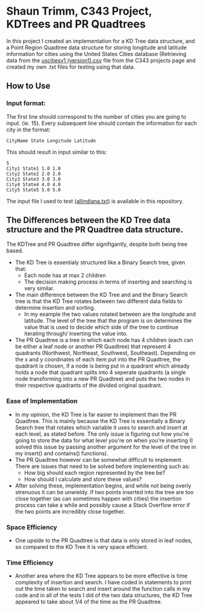 # Shaun Trimm, C343 Project, KDTrees and PR Quadtrees
In this project I created an implementation for a KD Tree data structure, and a Point Region Quadtree data structure for storing longitude and latitude information for cities using the United States Cities database (Retrieving data from the [uscitiesv1 (version1).csv](http://homes.sice.indiana.edu/yye/c343-2019/uscitiesv1.4.csv) file from the C343 projects page and created my own .txt files for testing using that data. 
## How to Use
### Input format: 
The first line should correspond to the number of cities you are going to input. (ie. 15). Every subsequent line should contain the information for each city in the format:

```
CityName State Longitude Latitude
```

This should result in input similar to this:
```
5
City1 State1 1.0 1.0
City2 State2 2.0 2.0
City3 State3 3.0 3.0
City4 State4 4.0 4.0
City5 State5 5.0 5.0

```

The input file I used to test [(allindiana.txt)](https://github.iu.edu/C343-Fall2019/C343strimm/blob/9bf6f91ecaff3a3f24a7da190bfee33fda695463/Project/allindiana.txt) is available in this repository.

## The Differences between the KD Tree data structure and the PR Quadtree data structure.
The KDTree and PR Quadtree differ signifigantly, despite both being tree based.
- The KD Tree is essentialy structured like a Binary Search tree, given that:
  - Each node has at max 2 children 
  - The decision making process in terms of inserting and searching is very similar.
- The main difference between the KD Tree and and the Binary Search tree is that the KD Tree rotates between two different data fields to determine insertion and sorting.
  - In my example the two values rotated between are the longitude and latitude. The level of the tree that the program is on determines the value that is used to decide which side of the tree to continue iterating through/ inserting the value into.
- The PR Quadtree is a tree in which each node has 4 children (each can be either a leaf node or another PR Quadtree) that represent 4 quadrants (Northwest, Northeast, Southwest, Southeast). Depending on the x and y coordinates of each item put into the PR Quadtree, the quadrant is chosen, if a node is being put in a quadrant which already holds a node that quadrant splits into 4 seperate quadrants (a single node transforming into a new PR Quadtree) and puts the two nodes in their respective quadrants of the divided original quadrant. 

### Ease of Implementation
- In my opinion, the KD Tree is far easier to implement than the PR Quadtree. This is mainly because the KD Tree is essentially a Binary Search tree that rotates which variable it uses to search and insert at each level, as stated before. The only issue is figuring out how you're going to store the data for what level you're on when you're inserting (I solved this issue by passing another argument for the level of the tree in my insert() and contains() functions).
- The PR Quadtree however can be somewhat difficult to implement. There are issues that need to be solved before implementing such as:
  - How big should each region represented by the tree be?
  - How should I calculate and store these values?
 - After solving these, implementation begins, and while not being overly strenuous it can be unwieldy. If two points inserted into the tree are too close together (as can sometimes happen with cities) the insertion process can take a while and possibly cause a Stack Overflow error if the two points are incredibly close together.
 
### Space Efficiency
- One upside to the PR Quadtree is that data is only stored in leaf nodes, so compared to the KD Tree it is very space efficient.

### Time Efficiency
- Another area where the KD Tree appears to be more effective is time complexity of insertion and search. I have coded in statements to print out the time taken to search and insert around the function calls in my code and in all of the tests I did of the two data structures, the KD Tree appeared to take about 1/4 of the time as the PR Quadtree.
